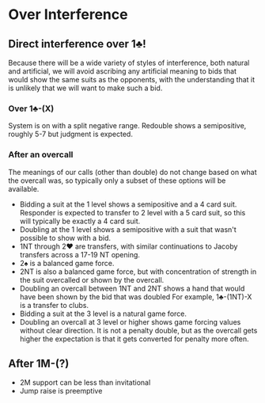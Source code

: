 # Over Interference

## Direct interference over 1:clubs:!

Because there will be a wide variety of styles of interference, both natural and
artificial, we will avoid ascribing any artificial meaning to bids that would
show the same suits as the opponents, with the understanding that it is unlikely
that we will want to make such a bid.

### Over 1:clubs:-(X)

System is on with a split negative range. Redouble shows a semipositive,
roughly 5-7 but judgment is expected.

### After an overcall

The meanings of our calls (other than double) do not change based on what the
overcall was, so typically only a subset of these options will be available.

* Bidding a suit at the 1 level shows a semipositive and a 4 card suit.
  Responder is expected to transfer to 2 level with a 5 card suit, so this will 
  typically be exactly a 4 card suit.
* Doubling at the 1 level shows a semipositive with a suit that wasn't
  possible to show with a bid.
* 1NT through 2:hearts: are transfers, with similar continuations to Jacoby
  transfers across a 17-19 NT opening.
* 2:spades: is a balanced game force.
* 2NT is also a balanced game force, but with concentration of strength in the
  suit overcalled or shown by the overcall.
* Doubling an overcall between 1NT and 2NT shows a hand that would have been
  shown by the bid that was doubled For example, 1:clubs:-(1NT)-X is a transfer
  to clubs.
* Bidding a suit at the 3 level is a natural game force.
* Doubling an overcall at 3 level or higher shows game forcing values without
  clear direction. It is not a penalty double, but as the overcall gets higher
  the expectation is that it gets converted for penalty more often.

## After 1M-(?)

* 2M support can be less than invitational
* Jump raise is preemptive
